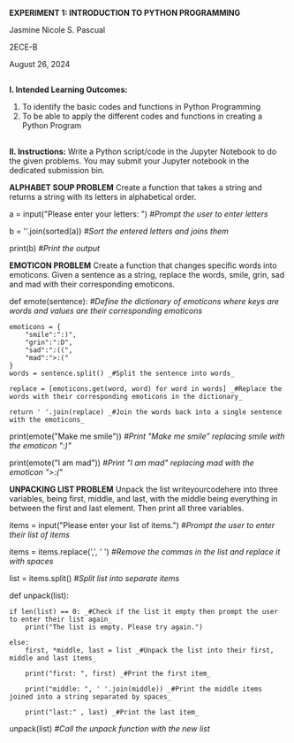 **EXPERIMENT 1: INTRODUCTION TO PYTHON PROGRAMMING**

Jasmine Nicole S. Pascual

2ECE-B

August 26, 2024
##
**I. Intended Learning Outcomes:**
1. To identify the basic codes and functions in Python Programming
2. To be able to apply the different codes and functions in creating a Python Program
##
**II. Instructions:**
Write a Python script/code in the Jupyter Notebook to do the given problems. You may submit your Jupyter notebook in the dedicated submission bin.

**ALPHABET SOUP PROBLEM**
Create a function that takes a string and returns a string with its letters in alphabetical order.

a = input("Please enter your letters: ")  _#Prompt the user to enter letters_

b = ''.join(sorted(a)) _#Sort the entered letters and joins them_ 

print(b) _#Print the output_

**EMOTICON PROBLEM**
Create a function that changes specific words into emoticons. Given a sentence as a string, replace the words, smile, grin, sad and mad with their corresponding emoticons.

def emote(sentence): _#Define the dictionary of emoticons where keys are words and values are their corresponding emoticons_

    emoticons = {
        "smile":":)",
        "grin":":D",
        "sad":":((",
        "mad":">:("
    }
    words = sentence.split() _#Split the sentence into words_
    
    replace = [emoticons.get(word, word) for word in words] _#Replace the words with their corresponding emoticons in the dictionary_
    
    return ' '.join(replace) _#Join the words back into a single sentence with the emoticons_

print(emote("Make me smile")) _#Print "Make me smile" replacing smile with the emoticon ":)"_

print(emote("I am mad")) _#Print "I am mad" replacing mad with the emoticon ">:("_

**UNPACKING LIST PROBLEM**
Unpack the list writeyourcodehere into three variables, being first, middle, and last, with the middle being everything in between the first and last element. Then print all three variables.

items = input("Please enter your list of items.") _#Prompt the user to enter their list of items_

items = items.replace(',', ' ') _#Remove the commas in the list and replace it with spaces_

list = items.split() _#Split list into separate items_

def unpack(list):

    if len(list) == 0: _#Check if the list it empty then prompt the user to enter their list again_
        print("The list is empty. Please try again.")
        
    else: 
        first, *middle, last = list _#Unpack the list into their first, middle and last items_
        
        print("first: ", first) _#Print the first item_
        
        print("middle: ", ' '.join(middle)) _#Print the middle items joined into a string separated by spaces_
        
        print("last:" , last) _#Print the last item_

unpack(list) _#Call the unpack function with the new list_

